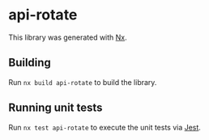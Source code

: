 # api-rotate

This library was generated with [Nx](https://nx.dev).

## Building

Run `nx build api-rotate` to build the library.

## Running unit tests

Run `nx test api-rotate` to execute the unit tests via [Jest](https://jestjs.io).
